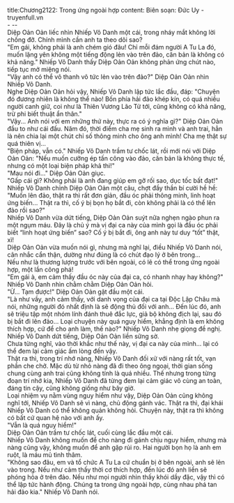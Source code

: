 title:Chương2122: Trong ứng ngoài hợp
content:
Biên soạn: Đức Uy - truyenfull.vn<br>- --<br>Diệp Oản Oản liếc nhìn Nhiếp Vô Danh một cái, trong nháy mắt không lời chống đỡ. Chính mình cần anh ta theo dõi sao?<br>"Em gái, không phải là anh chém gió đâu! Chỉ mỗi đám người A Tu La đó, muốn lặng yên không một tiếng động lẻn vào trên đảo, căn bản là không có khả năng." Nhiếp Vô Danh thấy Diệp Oản Oản không phản ứng chút nào, tiếp tục mở miệng nói.<br>"Vậy anh có thể vô thanh vô tức lẻn vào trên đảo?" Diệp Oản Oản nhìn Nhiếp Vô Danh.<br>Nghe Diệp Oản Oản hỏi vậy, Nhiếp Vô Danh lập tức lắc đầu, đáp: "Chuyện đó đương nhiên là không thể nào! Bốn phía hải đảo khép kín, có quá nhiều người canh giữ, coi như là Thiên Vương Lão Tử tới, cũng không có khả năng, trừ phi biết thuật ẩn thân."<br>"Vậy... Anh nói với em những thứ này, thực ra có ý nghĩa gì?" Diệp Oản Oản đầu to như cái đấu. Năm đó, thời điểm cha mẹ sinh ra mình và anh trai, hẳn là nên chia lại một chút chỉ số thông minh cho ông anh mình! Cha mẹ thật sự quá thiên vị...<br>"Biện pháp, vẫn có." Nhiếp Vô Danh trầm tư chốc lát, rồi mới nói với Diệp Oản Oản: "Nếu muốn cưỡng ép tấn công vào đảo, căn bản là không thực tế, nhưng có một loại biện pháp khả thi!"<br>"Mau nói đi..." Diệp Oản Oản giục.<br>"Gấp cái gì? Không phải là anh đang giúp em gỡ rối sao, dục tốc bất đạt!" Nhiếp Vô Danh chỉnh Diệp Oản Oản một câu, chợt đầy thần bí cười hề hề: "Muốn lên đảo, thật ra thì rất đơn giản, đầu óc phải thông minh, linh hoạt ứng biến... Thật ra thì, cố ý bị bọn họ bắt đi, còn không phải là có thể lên đảo rồi sao?"<br>Nhiếp Vô Danh vừa dứt tiếng, Diệp Oản Oản suýt nữa nghẹn ngào phun ra một ngụm máu. Đây là chủ ý mà vị đại ca này của mình gọi là đầu óc phải biết “linh hoạt ứng biến” sao? Cố ý bị bắt đi, ông anh này tư duy “tốt” thật, xì!<br>Diệp Oản Oản vừa muốn nói gì, nhưng mà nghĩ lại, điều Nhiếp Vô Danh nói, cân nhắc cẩn thận, dường như đúng là có chút đạo lý ở bên trong...<br>Nếu như là thương lượng trước với bên ngoài, có lẽ có thể trong ứng ngoài hợp, một lần công phá!<br>"Em gái à, em cảm thấy đầu óc này của đại ca, có nhanh nhạy hay không?" Nhiếp Vô Danh nhìn chằm chằm Diệp Oản Oản hỏi.<br>"Ừ... Tạm được!" Diệp Oản Oản gật đầu một cái.<br>"Là như vầy, anh cảm thấy, với danh vọng của đại ca tại Độc Lập Châu mà nói, những người đó nhất định là sẽ động thủ đối với anh... Đến lúc đó, anh sẽ triệu tập một nhóm lính đánh thuê đắc lực, giả bộ không địch lại, sau đó bị bắt đi lên đảo... Loại chuyện này quá nguy hiểm, khẳng định là em không thích hợp, cứ để cho anh làm, thế nào?" Nhiếp Vô Danh nhẹ giọng đề nghị.<br>Nhiếp Vô Danh dứt tiếng, Diệp Oản Oản liền sững sờ.<br>Chưa từng nghĩ, vào thời khắc như thế này, vị đại ca này của mình... lại có thể đem lại cảm giác ấm lòng đến vậy.<br>Thật ra thì, trong trí nhớ nàng, Nhiếp Vô Danh đối xử với nàng rất tốt, vạn phần che chở. Mặc dù từ nhỏ nàng đã đi theo ông ngoại, thời gian sống chung cùng anh trai cũng không tính là quá nhiều. Thế nhưng trong từng đoạn trí nhớ kia, Nhiếp Vô Danh đã từng đem lại cảm giác vô cùng an toàn, đáng tin cậy, cũng không giống như bây giờ.<br>Loại nhiệm vụ nằm vùng nguy hiểm như vậy, Diệp Oản Oản cũng không nghĩ tới, Nhiếp Vô Danh sẽ vì nàng, chủ động gánh vác. Thật ra thì, đại khái Nhiếp Vô Danh có thể không quản không hỏi. Chuyện này, thật ra thì không có bất cứ quan hệ nào với anh ấy.<br>"Vẫn là quá nguy hiểm!"<br>Diệp Oản Oản trầm tư chốc lát, cuối cùng lắc đầu một cái.<br>Nhiếp Vô Danh không muốn để cho nàng đi gánh chịu nguy hiểm, nhưng mà nàng cũng vậy, không muốn để anh gặp rủi ro. Hai người bọn họ là anh em ruột, là máu mủ tình thâm.<br>"Không sao đâu, em và tổ chức A Tu La cứ chuẩn bị ở bên ngoài, anh sẽ lẻn vào trong. Nếu như cảm thấy thời cơ thích hợp, đến lúc đó anh liền sẽ phóng hỏa ở trên đảo. Nếu như mọi người nhìn thấy khói dầy đặc, vậy thì có thể lập tức hành động. Chúng ta trong ứng ngoài hợp, cùng nhau phá tan hải đảo kia." Nhiếp Vô Danh nói.